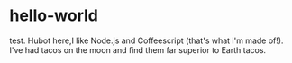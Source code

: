 # hello-world
test.
Hubot here,I like Node.js and Coffeescript (that's what i'm made of!).
I've had tacos on the moon and find them far superior to Earth tacos.
